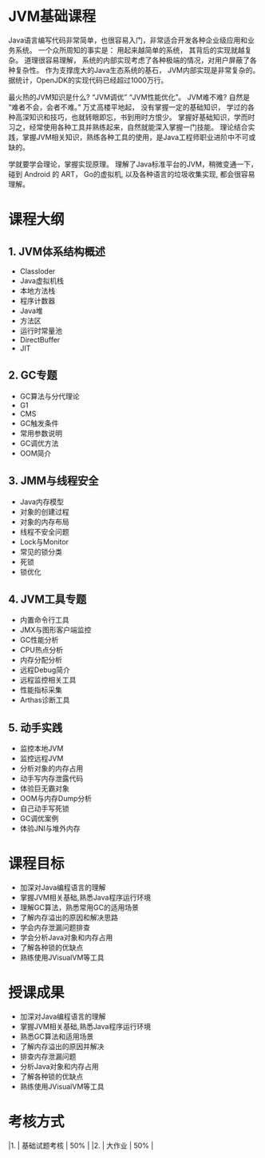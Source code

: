 JVM基础课程
==

Java语言编写代码非常简单，也很容易入门，非常适合开发各种企业级应用和业务系统。
一个众所周知的事实是： 用起来越简单的系统， 其背后的实现就越复杂。
道理很容易理解， 系统的内部实现考虑了各种极端的情况，对用户屏蔽了各种复杂性。
作为支撑庞大的Java生态系统的基石， JVM内部实现是非常复杂的。
据统计，OpenJDK的实现代码已经超过1000万行。

最火热的JVM知识是什么?  “JVM调优” “JVM性能优化”。
JVM难不难?  自然是 “难者不会，会者不难。”
万丈高楼平地起， 没有掌握一定的基础知识， 学过的各种高深知识和技巧，也就转眼即忘，书到用时方恨少。
掌握好基础知识，学而时习之，经常使用各种工具并熟练起来，自然就能深入掌握一门技能。
理论结合实践，掌握JVM相关知识，熟练各种工具的使用，是Java工程师职业进阶中不可或缺的。

学就要学会理论，掌握实现原理。 理解了Java标准平台的JVM，稍微变通一下，碰到 Android 的 ART， Go的虚拟机, 以及各种语言的垃圾收集实现, 都会很容易理解。



# 课程大纲


## 1. JVM体系结构概述

- Classloder
- Java虚拟机栈
- 本地方法栈
- 程序计数器
- Java堆
- 方法区
- 运行时常量池
- DirectBuffer
- JIT


## 2. GC专题

- GC算法与分代理论
- G1
- CMS
- GC触发条件
- 常用参数说明
- GC调优方法
- OOM简介


## 3. JMM与线程安全

- Java内存模型
- 对象的创建过程
- 对象的内存布局
- 线程不安全问题
- Lock与Monitor
- 常见的锁分类
- 死锁
- 锁优化


## 4. JVM工具专题

- 内置命令行工具
- JMX与图形客户端监控
- GC性能分析
- CPU热点分析
- 内存分配分析
- 远程Debug简介
- 远程监控相关工具
- 性能指标采集
- Arthas诊断工具


## 5. 动手实践

- 监控本地JVM
- 监控远程JVM
- 分析对象的内存占用
- 动手写内存泄露代码
- 体验巨无霸对象
- OOM与内存Dump分析
- 自己动手写死锁
- GC调优案例
- 体验JNI与堆外内存


# 课程目标

- 加深对Java编程语言的理解
- 掌握JVM相关基础,熟悉Java程序运行环境
- 理解GC算法，熟悉常用GC的适用场景
- 了解内存溢出的原因和解决思路
- 学会内存泄漏问题排查
- 学会分析Java对象和内存占用
- 了解各种锁的优缺点
- 熟练使用JVisualVM等工具


# 授课成果

- 加深对Java编程语言的理解
- 掌握JVM相关基础,熟悉Java程序运行环境
- 熟悉GC算法和适用场景
- 了解内存溢出的原因并解决
- 排查内存泄漏问题
- 分析Java对象和内存占用
- 了解各种锁的优缺点
- 熟练使用JVisualVM等工具


# 考核方式

|1. | 基础试题考核 | 50% |
|2. | 大作业      | 50% |
